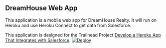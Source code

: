 DreamHouse Web App
------------------

This application is a mobile web app for DreamHouse Realty. It will run on Heroku and use Heroku Connect to get data from Salesforce.

This application is designed for the Trailhead Project [Develop a Heroku App That Integrates with Salesforce](https://trailhead.salesforce.com/content/learn/projects/develop-heroku-applications).
<a href="https://heroku.com/deploy?template=https://github.com/sr1898/intro-to-heroku"><img src="https://www.herokucdn.com/deploy/button.svg" alt="Deploy"></a>
<!-- a href="https://heroku.com/deploy">
  <img src="https://www.herokucdn.com/deploy/button.svg" alt="Deploy">
</a -->
